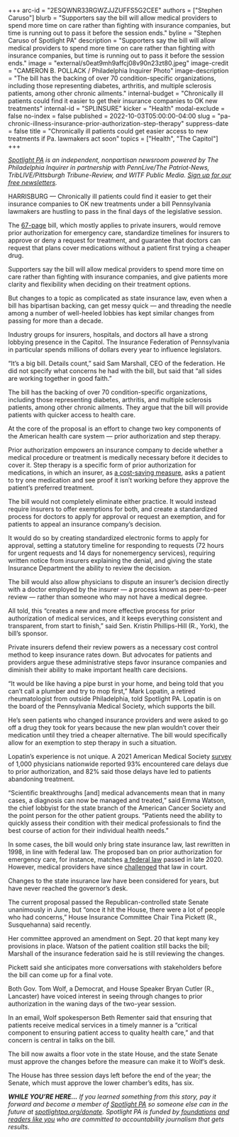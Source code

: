 +++
arc-id = "2ESQWNR33RGWZJJZUFFS5G2CEE"
authors = ["Stephen Caruso"]
blurb = "Supporters say the bill will allow medical providers to spend more time on care rather than fighting with insurance companies, but time is running out to pass it before the session ends."
byline = "Stephen Caruso of Spotlight PA"
description = "Supporters say the bill will allow medical providers to spend more time on care rather than fighting with insurance companies, but time is running out to pass it before the session ends."
image = "external/s0eat9mh9affcj08v90n23zt80.jpeg"
image-credit = "CAMERON B. POLLACK / Philadelphia Inquirer Photo"
image-description = "The bill has the backing of over 70 condition-specific organizations, including those representing diabetes, arthritis, and multiple sclerosis patients, among other chronic ailments."
internal-budget = "Chronically ill patients could find it easier to get their insurance companies to OK new treatments"
internal-id = "SPLINSURE"
kicker = "Health"
modal-exclude = false
no-index = false
published = 2022-10-03T05:00:00-04:00
slug = "pa-chronic-illness-insurance-prior-authorization-step-therapy"
suppress-date = false
title = "Chronically ill patients could get easier access to new treatments if Pa. lawmakers act soon"
topics = ["Health", "The Capitol"]
+++

<a href="https://www.spotlightpa.org/"><i>Spotlight PA</i></a><i> is an independent, nonpartisan newsroom powered by The Philadelphia Inquirer in partnership with PennLive/The Patriot-News, TribLIVE/Pittsburgh Tribune-Review, and WITF Public Media. </i><a href="https://www.spotlightpa.org/newsletters"><i>Sign up for our free newsletters</i></a><i>.</i>

HARRISBURG — Chronically ill patients could find it easier to get their insurance companies to OK new treatments under a bill Pennsylvania lawmakers are hustling to pass in the final days of the legislative session.

The <a href="https://web.archive.org/20210801162215/https://www.legis.state.pa.us/cfdocs/billinfo/billinfo.cfm?syear=2021&sind=0&body=S&type=B&bn=225">67-page</a> bill, which mostly applies to private insurers, would remove prior authorization for emergency care, standardize timelines for insurers to approve or deny a request for treatment, and guarantee that doctors can request that plans cover medications without a patient first trying a cheaper drug.

Supporters say the bill will allow medical providers to spend more time on care rather than fighting with insurance companies, and give patients more clarity and flexibility when deciding on their treatment options.

<script src="https://www.spotlightpa.org/embed.js" async></script><div data-spl-embed-version="1" data-spl-src="https://www.spotlightpa.org/embeds/newsletter/"></div>

But changes to a topic as complicated as state insurance law, even when a bill has bipartisan backing, can get messy quick — and threading the needle among a number of well-heeled lobbies has kept similar changes from passing for more than a decade.

Industry groups for insurers, hospitals, and doctors all have a strong lobbying presence in the Capitol. The Insurance Federation of Pennsylvania in particular spends millions of dollars every year to influence legislators.

“It’s a big bill. Details count,” said Sam Marshall, CEO of the federation. He did not specify what concerns he had with the bill, but said that “all sides are working together in good faith.”

The bill has the backing of over 70 condition-specific organizations, including those representing diabetes, arthritis, and multiple sclerosis patients, among other chronic ailments. They argue that the bill will provide patients with quicker access to health care.

At the core of the proposal is an effort to change two key components of the American health care system — prior authorization and step therapy.

Prior authorization empowers an insurance company to decide whether a medical procedure or treatment is medically necessary before it decides to cover it. Step therapy is a specific form of prior authorization for medications, in which an insurer, as <a href="https://www.policymed.com/2019/11/step-therapy-is-it-really-more-cost-effective.html">a cost-saving measure</a>, asks a patient to try one medication and see proof it isn’t working before they approve the patient’s preferred treatment.

The bill would not completely eliminate either practice. It would instead require insurers to offer exemptions for both, and create a standardized process for doctors to apply for approval or request an exemption, and for patients to appeal an insurance company’s decision.

It would do so by creating standardized electronic forms to apply for approval, setting a statutory timeline for responding to requests (72 hours for urgent requests and 14 days for nonemergency services), requiring written notice from insurers explaining the denial, and giving the state Insurance Department the ability to review the decision.

The bill would also allow physicians to dispute an insurer’s decision directly with a doctor employed by the insurer — a process known as peer-to-peer review — rather than someone who may not have a medical degree.

All told, this “creates a new and more effective process for prior authorization of medical services, and it keeps everything consistent and transparent, from start to finish,” said Sen. Kristin Phillips-Hill (R., York), the bill’s sponsor.

Private insurers defend their review powers as a necessary cost control method to keep insurance rates down. But advocates for patients and providers argue these administrative steps favor insurance companies and diminish their ability to make important health care decisions.

“It would be like having a pipe burst in your home, and being told that you can’t call a plumber and try to mop first,” Mark Lopatin, a retired rheumatologist from outside Philadelphia, told Spotlight PA. Lopatin is on the board of the Pennsylvania Medical Society, which supports the bill.

He’s seen patients who changed insurance providers and were asked to go off a drug they took for years because the new plan wouldn’t cover their medication until they tried a cheaper alternative. The bill would specifically allow for an exemption to step therapy in such a situation.

Lopatin’s experience is not unique. A 2021 American Medical Society <a href="https://web.archive.org/web/20221007071522/https://www.ama-assn.org/system/files/prior-authorization-survey.pdf">survey</a> of 1,000 physicians nationwide reported 93% encountered care delays due to prior authorization, and 82% said those delays have led to patients abandoning treatment.

“Scientific breakthroughs [and] medical advancements mean that in many cases, a diagnosis can now be managed and treated,” said Emma Watson, the chief lobbyist for the state branch of the American Cancer Society and the point person for the other patient groups. “Patients need the ability to quickly assess their condition with their medical professionals to find the best course of action for their individual health needs.”

In some cases, the bill would only bring state insurance law, last rewritten in 1998, in line with federal law. The proposed ban on prior authorization for emergency care, for instance, matches <a href="https://web.archive.org/20210204170701/https://www.kff.org/private-insurance/fact-sheet/surprise-medical-bills-new-protections-for-consumers-take-effect-in-2022/">a federal law</a> passed in late 2020. However, medical providers have since <a href="https://web.archive.org/20220927190546/https://www.healthaffairs.org/content/forefront/providers-sue-again-over-no-surprises-act">challenged</a> that law in court.

Changes to the state insurance law have been considered for years, but have never reached the governor’s desk.

The current proposal passed the Republican-controlled state Senate unanimously in June, but “once it hit the House, there were a lot of people who had concerns,” House Insurance Committee Chair Tina Pickett (R., Susquehanna) said recently.

Her committee approved an amendment on Sept. 20 that kept many key provisions in place. Watson of the patient coalition still backs the bill; Marshall of the insurance federation said he is still reviewing the changes.

<script src="https://www.spotlightpa.org/embed.js" async></script><div data-spl-embed-version="1" data-spl-src="https://www.spotlightpa.org/embeds/donate/"></div>

Pickett said she anticipates more conversations with stakeholders before the bill can come up for a final vote.

Both Gov. Tom Wolf, a Democrat, and House Speaker Bryan Cutler (R., Lancaster) have voiced interest in seeing through changes to prior authorization in the waning days of the two-year session.

In an email, Wolf spokesperson Beth Rementer said that ensuring that patients receive medical services in a timely manner is a “critical component to ensuring patient access to quality health care,” and that concern is central in talks on the bill.

The bill now awaits a floor vote in the state House, and the state Senate must approve the changes before the measure can make it to Wolf’s desk.

The House has three session days left before the end of the year; the Senate, which must approve the lower chamber’s edits, has six.

<i><b>WHILE YOU’RE HERE...</b></i><i> If you learned something from this story, pay it forward and become a member of </i><a href="https://www.spotlightpa.org/"><i>Spotlight PA</i></a><i> so someone else can in the future at </i><a href="https://www.spotlightpa.org/donate"><i>spotlightpa.org/donate</i></a><i>. Spotlight PA is funded by</i><a href="https://www.spotlightpa.org/support"><i> foundations</i></a><i> </i><a href="https://www.spotlightpa.org/support"><i>and readers like you</i></a><i> who are committed to accountability journalism that gets results.</i>

